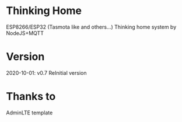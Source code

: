 # Thinking Home
 ESP8266/ESP32 (Tasmota like and others...) Thinking home system by NodeJS+MQTT

# Version
 2020-10-01: v0.7 ReInitial version
 
# Thanks to
 AdminLTE template
